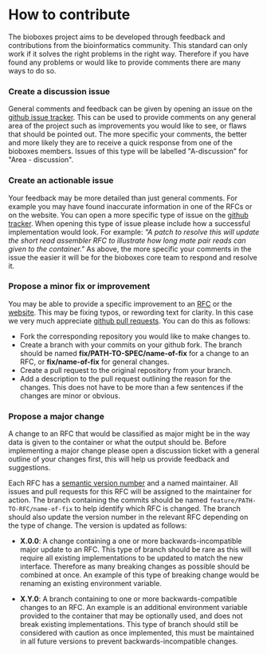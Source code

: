 # How to contribute

The bioboxes project aims to be developed through feedback and contributions
from the bioinformatics community. This standard can only work if it solves the
right problems in the right way. Therefore if you have found any problems or
would like to provide comments there are many ways to do so.

### Create a discussion issue

General comments and feedback can be given by opening an issue on the [github
issue tracker][issue]. This can be used to provide comments on any general area
of the project such as improvements you would like to see, or flaws that should
be pointed out. The more specific your comments, the better and more likely
they are to receive a quick response from one of the bioboxes members. Issues
of this type will be labelled "A-discussion" for "Area - discussion".

[issue]: https://github.com/bioboxes/rfc/issues

### Create an actionable issue

Your feedback may be more detailed than just general comments. For example you
may have found inaccurate information in one of the RFCs or on the website. You
can open a more specific type of issue on the [github tracker][issue]. When
opening this type of issue please include how a successful implementation would
look. For example: *"A patch to resolve this will update the short read
assembler RFC to illustrate how long mate pair reads can given to the
container."* As above, the more specific your comments in the issue the easier
it will be for the bioboxes core team to respond and resolve it.

### Propose a minor fix or improvement

You may be able to provide a specific improvement to an [RFC][] or the
[website][]. This may be fixing typos, or rewording text for clarity. In this
case we very much appreciate [github pull requests][request]. You can do this
as follows:

  * Fork the corresponding repository you would like to make changes to.
  * Create a branch with your commits on your github fork. The branch should be
    named **fix/PATH-TO-SPEC/name-of-fix** for a change to an RFC, or
    **fix/name-of-fix** for general changes.
  * Create a pull request to the original repository from your branch.
  * Add a description to the pull request outlining the reason for the changes.
    This does not have to be more than a few sentences if the changes are minor
    or obvious.

[RFC]: https://github.com/bioboxes/rfc
[website]: https://github.com/bioboxes/bioboxes.org
[request]: https://help.github.com/articles/using-pull-requests/

### Propose a major change

A change to an RFC that would be classified as major might be in the way data
is given to the container or what the output should be. Before implementing a
major change please open a discussion ticket with a general outline of your
changes first, this will help us provide feedback and suggestions.

Each RFC has a [semantic version number][semver] and a named maintainer. All
issues and pull requests for this RFC will be assigned to the maintainer for
action. The branch containing the commits should be named
`feature/PATH-TO-RFC/name-of-fix` to help identify which RFC is changed. The
branch should also update the version number in the relevant RFC depending on
the type of change. The version is updated as follows:

[semver]: http://semver.org

  * **X.0.0**: A change containing a one or more backwards-incompatible major
    update to an RFC. This type of branch should be rare as this will require
    all existing implementations to be updated to match the new interface.
    Therefore as many breaking changes as possible should be combined at once.
    An example of this type of breaking change would be renaming an existing
    environment variable.

  * **X.Y.0**: A branch containing to one or more backwards-compatible changes
    to an RFC. An example is an additional environment variable provided to the
    container that may be optionally used, and does not break existing
    implementations. This type of branch should still be considered with
    caution as once implemented, this must be maintained in all future versions
    to prevent backwards-incompatible changes.
